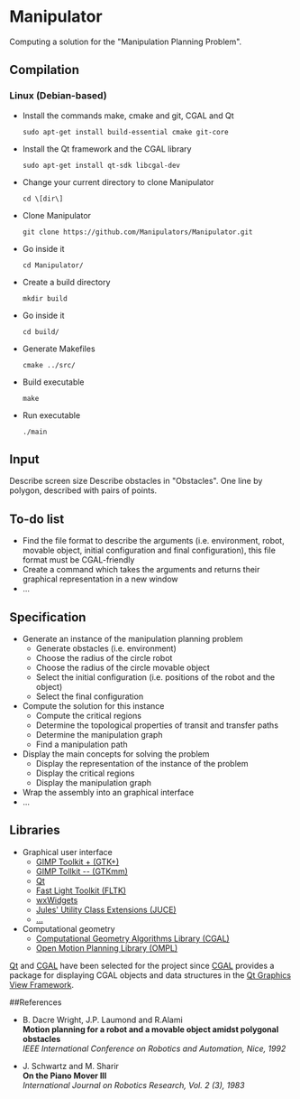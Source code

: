 # Manipulator

Computing a solution for the "Manipulation Planning Problem".


## Compilation

### Linux (Debian-based)

- Install the commands make, cmake and git, CGAL and Qt
  
  ```console
  sudo apt-get install build-essential cmake git-core
  ```

- Install the Qt framework and the CGAL library
  
  ```console
  sudo apt-get install qt-sdk libcgal-dev
  ```

- Change your current directory to clone Manipulator
  
  ```console
  cd \[dir\]
  ```

- Clone Manipulator
  
  ```console
  git clone https://github.com/Manipulators/Manipulator.git
  ```

- Go inside it
  
  ```console
  cd Manipulator/
  ```

- Create a build directory
  
  ```console
  mkdir build
  ```

- Go inside it
  
  ```console
  cd build/
  ```

- Generate Makefiles
  
  ```console
  cmake ../src/
  ```

- Build executable
  
  ```console
  make
  ```

- Run executable
  
  ```console
  ./main
  ```


## Input

Describe screen size
Describe obstacles in "Obstacles".
One line by polygon, described with pairs of points.


## To-do list

* Find the file format to describe the arguments (i.e. environment, robot,
  movable object, initial configuration and final configuration), this file
  format must be CGAL-friendly
* Create a command which takes the arguments and returns their graphical
  representation in a new window
* ...


## Specification

* Generate an instance of the manipulation planning problem
  * Generate obstacles (i.e. environment)
  * Choose the radius of the circle robot
  * Choose the radius of the circle movable object
  * Select the initial configuration (i.e. positions of the robot and the object)
  * Select the final configuration
* Compute the solution for this instance
  * Compute the critical regions
  * Determine the topological properties of transit and transfer paths
  * Determine the manipulation graph
  * Find a manipulation path
* Display the main concepts for solving the problem
  * Display the representation of the instance of the problem
  * Display the critical regions
  * Display the manipulation graph
* Wrap the assembly into an graphical interface
* ...


## Libraries

* Graphical user interface
  * [GIMP Toolkit + (GTK+)](http://www.gtk.org)
  * [GIMP Tollkit -- (GTKmm)](http://www.gtkmm.org)
  * [Qt](http://qt-project.org)
  * [Fast Light Toolkit (FLTK)](http://www.fltk.org)
  * [wxWidgets](http://www.wxwidgets.org)
  * [Jules' Utility Class Extensions (JUCE)](http://www.juce.com)
  * [...](http://en.wikipedia.org/wiki/List_of_widget_toolkits)
* Computational geometry
  * [Computational Geometry Algorithms Library (CGAL)](http://www.cgal.org)
  * [Open Motion Planning Library (OMPL)](http://ompl.kavrakilab.org)

[Qt](http://qt-project.org) and [CGAL](http://www.cgal.org) have been selected
for the project since [CGAL](http://www.cgal.org) provides a package for
displaying CGAL objects and data structures in the
[Qt Graphics View Framework](http://qt-project.org).


##References

* B. Dacre Wright, J.P. Laumond and R.Alami<br>
  **Motion planning for a robot and a movable object amidst polygonal obstacles**<br>
  *IEEE International Conference on Robotics and Automation, Nice, 1992*

* J. Schwartz and M. Sharir<br>
  **On the Piano Mover III**<br>
  *International Journal on Robotics Research, Vol. 2 (3), 1983*
